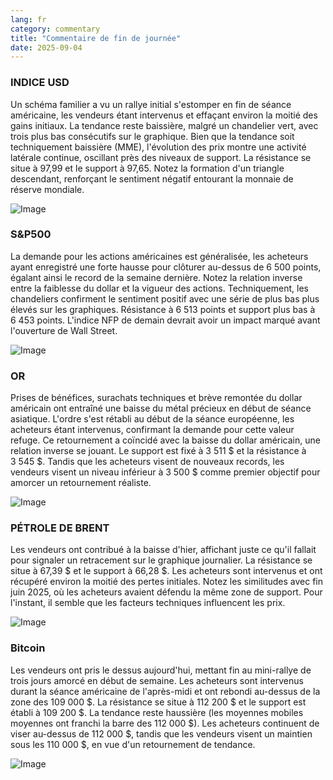 ```yaml
---
lang: fr
category: commentary
title: "Commentaire de fin de journée"
date: 2025-09-04
---
```


### INDICE USD

Un schéma familier a vu un rallye initial s'estomper en fin de séance américaine, les vendeurs étant intervenus et effaçant environ la moitié des gains initiaux. La tendance reste baissière, malgré un chandelier vert, avec trois plus bas consécutifs sur le graphique. Bien que la tendance soit techniquement baissière (MME), l'évolution des prix montre une activité latérale continue, oscillant près des niveaux de support. La résistance se situe à 97,99 et le support à 97,65. Notez la formation d'un triangle descendant, renforçant le sentiment négatif entourant la monnaie de réserve mondiale.

![Image](https://markleighedu.github.io/img/Sep-2025/04-Sep-2025/usdindex.jpg)

### S&P500

La demande pour les actions américaines est généralisée, les acheteurs ayant enregistré une forte hausse pour clôturer au-dessus de 6 500 points, égalant ainsi le record de la semaine dernière. Notez la relation inverse entre la faiblesse du dollar et la vigueur des actions. Techniquement, les chandeliers confirment le sentiment positif avec une série de plus bas plus élevés sur les graphiques. Résistance à 6 513 points et support plus bas à 6 453 points. L'indice NFP de demain devrait avoir un impact marqué avant l'ouverture de Wall Street.

![Image](https://markleighedu.github.io/img/Sep-2025/04-Sep-2025/sp500.jpg)

### OR

Prises de bénéfices, surachats techniques et brève remontée du dollar américain ont entraîné une baisse du métal précieux en début de séance asiatique. L'ordre s'est rétabli au début de la séance européenne, les acheteurs étant intervenus, confirmant la demande pour cette valeur refuge. Ce retournement a coïncidé avec la baisse du dollar américain, une relation inverse se jouant. Le support est fixé à 3 511 $ et la résistance à 3 545 $. Tandis que les acheteurs visent de nouveaux records, les vendeurs visent un niveau inférieur à 3 500 $ comme premier objectif pour amorcer un retournement réaliste.

![Image](https://markleighedu.github.io/img/Sep-2025/04-Sep-2025/gold.jpg)

### PÉTROLE DE BRENT

Les vendeurs ont contribué à la baisse d'hier, affichant juste ce qu'il fallait pour signaler un retracement sur le graphique journalier. La résistance se situe à 67,39 $ et le support à 66,28 $. Les acheteurs sont intervenus et ont récupéré environ la moitié des pertes initiales. Notez les similitudes avec fin juin 2025, où les acheteurs avaient défendu la même zone de support. Pour l'instant, il semble que les facteurs techniques influencent les prix.

![Image](https://markleighedu.github.io/img/Sep-2025/04-Sep-2025/brentoil.jpg)

### Bitcoin

Les vendeurs ont pris le dessus aujourd'hui, mettant fin au mini-rallye de trois jours amorcé en début de semaine. Les acheteurs sont intervenus durant la séance américaine de l'après-midi et ont rebondi au-dessus de la zone des 109 000 $. La résistance se situe à 112 200 $ et le support est établi à 109 200 $. La tendance reste haussière (les moyennes mobiles moyennes ont franchi la barre des 112 000 $). Les acheteurs continuent de viser au-dessus de 112 000 $, tandis que les vendeurs visent un maintien sous les 110 000 $, en vue d'un retournement de tendance.

![Image](https://markleighedu.github.io/img/Sep-2025/04-Sep-2025/bitcoin.jpg)

